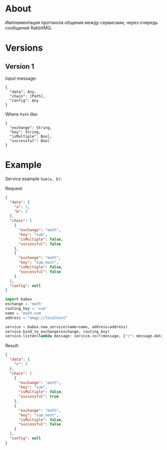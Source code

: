 # About

Имплементация протокола общения между сервисами, через очередь сообщений RabbitMQ.

# Versions

## Version 1

Input message:
```
{
  "data": Any,
  "chain": [Path],
  "config": Any
}
```

Where `Path` like:
```
{
  "exchange": String,
  "key": String,
  "isMultiple": Bool,
  "successful": Bool
}
```

# Example

Service example `Sum(a, b)`:

Request:
```json
{
  "data": {
    "a": 2, 
    "b": 3
  },
  "chain": [
    {
      "exchange": "math",
      "key": "sum",
      "isMultiple": false,
      "successful": false
    },
    {
      "exchange": "math",
      "key": "sum.next",
      "isMultiple": false,
      "successful": false
    }
  ],
  "config": null
}
```

```python
import babex
exchange = 'math'
routing_key = 'sum'
name = 'math.sum'
address = "amqp://localhost"

service = babex.new_service(name=name, address=address)
service.bind_to_exchange(exchange, routing_key)
service.listen(lambda message: service.next(message, {"c": message.data["a"] + message.data["b"]}))

```

Result:
```json
{
  "data": {
    "c": 5
  },
  "chain": [
    {
      "exchange": "math",
      "key": "sum",
      "isMultiple": false,
      "successful": true
    },
    {
      "exchange": "math",
      "key": "sum.next",
      "isMultiple": false,
      "successful": false
    }
  ],
  "config": null
}
```